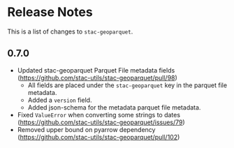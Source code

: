 # Release Notes

This is a list of changes to `stac-geoparquet`.

## 0.7.0

- Updated stac-geoparquet Parquet File metadata fields (https://github.com/stac-utils/stac-geoparquet/pull/98)
    - All fields are placed under the `stac-geoparquet` key in the parquet file metadata.
    - Added a `version` field.
    - Added json-schema for the metadata parquet file metadata.
- Fixed `ValueError` when converting some strings to dates (https://github.com/stac-utils/stac-geoparquet/issues/79)
- Removed upper bound on pyarrow dependency (https://github.com/stac-utils/stac-geoparquet/pull/102)
